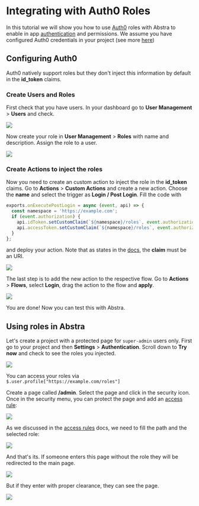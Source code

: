 # Integrating with Auth0 Roles

In this tutorial we will show you how to use [Auth0](https://auth0.com) roles with Abstra to enable in app [authentication](../../docs/project-settings/authentication.md) and permissions. We assume you have configured Auth0 credentials in your project (see more [here](auth-with-auth0.md))&#x20;

## Configuring Auth0

Auth0 natively support roles but they don't inject this information by default in the **id\_token** claims.&#x20;

### Create Users and Roles

First check that you have users. In your dashboard go to **User Management** > **Users** and check.

![](../../.gitbook/assets/users.gif)

Now create your role in **User Management** > **Roles** with name and description. Assign the role to a user.

![](../../.gitbook/assets/role.gif)

### Create Actions to inject the roles

Now you need to create an custom action to inject the role in the **id\_token** claims. Go to **Actions** > **Custom Actions** and create a new action. Choose the **name** and select the trigger as **Login / Post Login**. Fill the code with

```javascript
exports.onExecutePostLogin = async (event, api) => {
  const namespace = 'https://example.com';
  if (event.authorization) {
    api.idToken.setCustomClaim(`${namespace}/roles`, event.authorization.roles);
    api.accessToken.setCustomClaim(`${namespace}/roles`, event.authorization.roles);
  }
};
```

&#x20;and deploy your action. Note that as states in the [docs](https://auth0.com/docs/actions/triggers/post-login#add-user-roles-to-tokens), the **claim** must be an URI.

![](../../.gitbook/assets/create-action.gif)

The last step is to add the new action to the respective flow. Go to **Actions** > **Flows**, select **Login**, drag the action to the flow and **apply**.

![](../../.gitbook/assets/add-to-flow.gif)

You are done! Now you can test this with Abstra.

## Using roles in Abstra

Let's create a project with a protected page for `super-admin` users only. First go to your project and then **Settings** > **Authentication**. Scroll down to **Try now** and check to see the roles you injected.

![](<../../.gitbook/assets/image (49) (1) (1).png>)

You can access your roles via `$.user.profile["https://example.com/roles"]`

Create a page called **/admin**. Select the page and click in the security icon. Once in the security menu, you can protect the page and add an [access rule](../../docs/project-settings/authentication.md#access-rules):

![](../../.gitbook/assets/create-rule.gif)

As we discussed in the [access rules](../../docs/project-settings/authentication.md#access-rules) docs, we need to fill the path and the selected role:

![](<../../.gitbook/assets/fill access rule.gif>)



And that's its. If someone enters this page without the role they will be redirected to the main page.

![](<../../.gitbook/assets/not logged in.gif>)

But if they enter with proper clearance, they can see the page.

![](../../.gitbook/assets/yes-role.gif)

